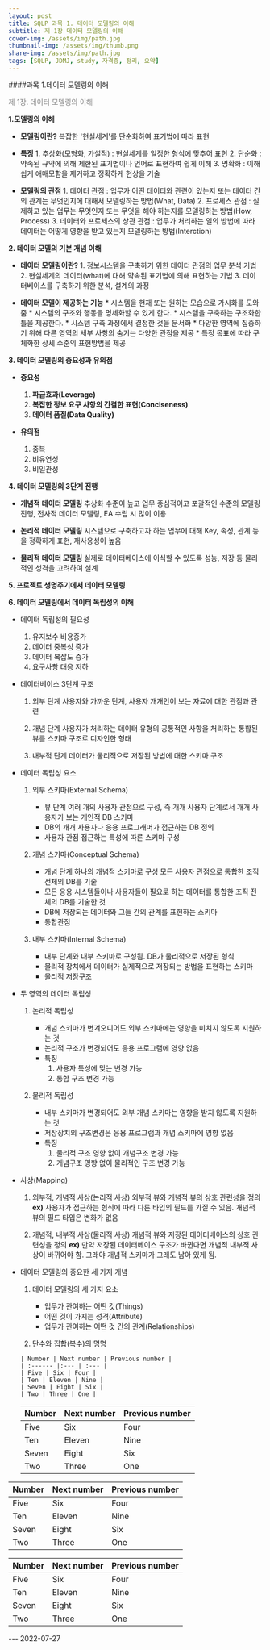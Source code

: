 ```yaml
---
layout: post
title: SQLP 과목 1. 데이터 모델링의 이해
subtitle: 제 1장 데이터 모델링의 이해
cover-img: /assets/img/path.jpg
thumbnail-img: /assets/img/thumb.png
share-img: /assets/img/path.jpg
tags: [SQLP, JDMJ, study, 자격증, 정리, 요약]
---
```


####과목 1.데이터 모델링의 이해

<span style="color:Gray">제 1장. 데이터 모델링의 이해</span>

 
**1.모델링의 이해**
   
   * **모델링이란?** 복잡한 '현실세계'를 단순화하여 표기법에 따라 표현
   
   * **특징**
         1. 추상화(모형화, 가설적) : 현실세계를 일정한 형식에 맞추어 표현
         2. 단순화 : 약속된 규약에 의해 제한된 표기법이나 언어로 표현하여 쉽게 이해
         3. 명확화 : 이해 쉽게 애매모함을 제거하고 정확하게 현상을 기술

   * **모델링의 관점**
         1. 데이터 관점 : 업무가 어떤 데이터와 관련이 있는지 또는 데이터 간의 관계는 무엇인지에 대해서 모델링하는 방법(What, Data)
         2. 프로세스 관점 : 실제하고 있는 업무는 무엇인지 또는 무엇을 해야 하는지를 모델링하는 방법(How, Process)
         3. 데이터와 프로세스의 상관 관점 : 업무가 처리하는 일의 방법에 따라 데이터는 어떻게 영향을 받고 있는지 모델링하는 방법(Interction)

**2. 데이터 모델의 기본 개념 이해**
   
   * **데이터 모델링이란?** 
         1. 정보시스템을 구축하기 위한 데이터 관점의 업무 분석 기법
         2. 현실세계의 데이터(what)에 대해 약속된 표기법에 의해 표현하는 기법
         3. 데이터베이스를 구축하기 위한 분석, 설계의 과정
           
   * **데이터 모델이 제공하는 기능**
         * 시스템을 현재 또는 원하는 모습으로 가시화를 도와줌
         * 시스템의 구조와 행동을 명세화할 수 있게 한다.
         * 시스템을 구축하는 구조화한 틀을 제공한다.
         * 시스템 구축 과정에서 결정한 것을 문서화
         * 다양한 영역에 집중하기 위해 다른 영역의 세부 사항의 숨기는 다양한 관점을 제공
         * 특정 목표에 따라 구체화한 상세 수준의 표현방법을 제공

**3. 데이터 모델링의 중요성과 유의점**

  * **중요성**
      1. **파급효과(Leverage)**
      2. **복잡한 정보 요구 사항의 간결한 표현(Conciseness)**
      3. **데이터 품질(Data Quality)**

  * **유의점**
      1. 중복
      2. 비유연성
      3. 비일관성
   

**4. 데이터 모델링의 3단계 진행**
   
   * **개념적 데이터 모델링**
      추상화 수준이 높고 업무 중심적이고 포괄적인 수준의 모델링 진행, 전사적 데이터 모델링, EA  수립 시 많이 이용 
   
   * **논리적 데이터 모델링**
      시스템으로 구축하고자 하는 업무에 대해 Key, 속성, 관계 등을 정확하게 표현, 재사용성이 높음
   
   * **물리적 데이터 모델링**
      실제로 데이터베이스에 이식할 수 있도록 성능, 저장 등 물리적인 성격을 고려하여 설계

**5. 프로젝트 생명주기에서 데이터 모델링**


**6. 데이터 모델링에서 데이터 독립성의 이해**
   * 데이터 독립성의 필요성
     
     1. 유지보수 비용증가
     2. 데이터 중복성 증가
     3. 데이터 복잡도 증가
     4. 요구사항 대응 저하

   * 데이터베이스 3단계 구조

     1. 외부 단계
        사용자와 가까운 단계, 사용자 개개인이 보는 자료에 대한 관점과 관련

     2. 개념 단계
         사용자가 처리하는 데이터 유형의 공통적인 사항을 처리하는 통합된 뷰를 스키마 구조로 디자인한 형태

     3. 내부적 단계
         데이터가 물리적으로 저장된 방법에 대한 스키마 구조

   * 데이터 독립성 요소
     
     1. 외부 스키마(External Schema)
        - 뷰 단계 여러 개의 사용자 관점으로 구성, 즉 개개 사용자 단계로서 개개 사용자가 보는 개인적 DB 스키마
        - DB의 개개 사용자나 응용 프로그래머가 접근하는 DB 정의 
        - 사용자 관점 접근하는 특성에 따른 스키마 구성
     
     2. 개념 스키마(Conceptual Schema)
        - 개념 단계 하나의 개념적 스키마로 구성 모든 사용자 관점으로 통합한 조직 전체의 DB를 기술
        - 모든 응용 시스템들이나 사용자들이 필요로 하는 데이터를 통합한  조직 전체의 DB를 기술한 것
        - DB에 저장되는 데이터와 그들 간의 관계를 표현하는 스키마
        - 통합관점
     
     3. 내부 스키마(Internal Schema)
        - 내부 단계와 내부 스키마로 구성됨. DB가 물리적으로 저장된 형식
        - 물리적 장치에서 데이터가 실제적으로 저장되는 방법을 표현하는 스키마
        - 물리적 저장구조

   * 두 영역의 데이터 독립성
     
     1. 논리적 독립성
        - 개념 스키마가 변겨오디어도 외부 스키마에는 영향을 미치지 않도록 지원하는 것
        - 논리적 구조가 변경되어도 응용 프로그램에 영향 없음
        - 특징
           1. 사용자 특성에 맞는 변경 가능
           2. 통합 구조 변경 가능
      
     2. 물리적 독립성 
        - 내부 스키마가 변경되어도 외부 개념 스키마는 영향을 받지 않도록 지원하는 것
        - 저장장치의 구조변경은 응용 프로그램과 개념 스키마에 영향 없음
        - 특징
           1. 물리적 구조 영향 없이 개념구조 변경 가능
           2. 개념구조 영향 없이 물리적인 구조 변경 가능

   * 사상(Mapping)
      1. 외부적, 개념적 사상(논리적 사상)
         외부적 뷰와 개념적 뷰의 상호 관련성을 정의
         **ex)**
            사용자가 접근하는 형식에 따라 다른 타입의 필드를 가질 수 있음.
            개념적 뷰의 필드 타입은 변화가 없음
               
      2. 개념적, 내부적 사상(물리적 사상)
         개념적 뷰와 저장된 데이터베이스의 상호 관련성을 정의
         **ex)**
            만약 저장된 데이터베이스 구조가 바뀐다면 개념적 내부적 사상이 바뀌어야 함.
            그래야 개념적 스키마가 그래도 남아 있게 됨.
   
  * 데이터 모델링의 중요한 세 가지 개념
      1. 데이터 모델링의 세 가지 요소
         - 업무가 관여하는 어떤 것(Things)
         - 어떤 것이 가지는 성격(Attribute)
         - 업무가 관여하는 어떤 것 간의 관계(Relationships)
      
      2. 단수와 집합(복수)의 명명

        | Number | Next number | Previous number |
        | :------ |:--- | :--- |
        | Five | Six | Four |
        | Ten | Eleven | Nine |
        | Seven | Eight | Six |
        | Two | Three | One |
      
      | Number | Next number | Previous number |
      | :------ |:--- | :--- |
      | Five | Six | Four |
      | Ten | Eleven | Nine |
      | Seven | Eight | Six |
      | Two | Three | One |

   | Number | Next number | Previous number |
   | :------ |:--- | :--- |
   | Five | Six | Four |
   | Ten | Eleven | Nine |
   | Seven | Eight | Six |
   | Two | Three | One |   
      
| Number | Next number | Previous number |
| :------ |:--- | :--- |
| Five | Six | Four |
| Ten | Eleven | Nine |
| Seven | Eight | Six |
| Two | Three | One |

--- 2022-07-27












